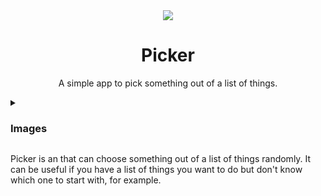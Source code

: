 <div align="center">
  <img src="https://github.com/user-attachments/assets/fb01663b-f638-460b-b819-0411dce08cc4" />

  # Picker
  A simple app to pick something out of a list of things.
</div>

<details>
  <summary><h3>Images</h3></summary>
  
  <img src="https://github.com/mezoahmedii/picker/blob/main/screenshots/adding.png?raw=true" />
  <img src="https://github.com/mezoahmedii/picker/blob/main/screenshots/choosing.png?raw=true" />
</details>

Picker is an that can choose something out of a list of things randomly. It can be useful if you have a list of things you want to do but don't know which one to start with, for example.

